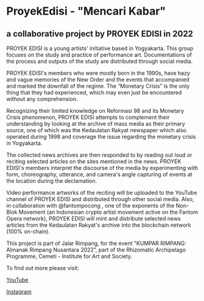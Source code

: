 # ProyekEdisi - "Mencari Kabar"
a collaborative project by PROYEK EDISI in 2022
-
PROYEK EDISI is a young artists' initiative based in Yogyakarta. This group focuses on the study and practice of performance art. Documentations of the process and outputs of the study are distributed through social media.

PROYEK EDISI's members who were mostly born in the 1990s, have hazy and vague memories of the New Order and the events that accompanied and marked the downfall of the regime. The “Monetary Crisis” is the only thing that they had experienced, which may even just be encountered without any comprehension.

Recognizing their limited knowledge on Reformasi 98 and its Monetary Crisis phenomenon, PROYEK EDISI attempts to complement their understanding by looking at the archive of mass media as their primary source, one of which was the Kedaulatan Rakyat newspaper which also operated during 1998 and coverage the issue regarding the monetary crisis in Yogyakarta.

The collected news archives are then responded to by reading out loud or reciting selected articles on the sites mentioned in the news. PROYEK EDISI's members interpret the discourse of the media by experimenting with form, choreography, utterance, and camera's angle capturing of events at the location during the declamation.

Video performance artworks of the reciting will be uploaded to the YouTube channel of PROYEK EDISI and distributed through other social media. Also, in collaboration with @fantompocong , one of the exponents of the Non-Blok Movement (an Indonesian crypto artist movement active on the Fantom Opera network), PROYEK EDISI will mint and distribute selected news articles from the Kedaulatan Rakyat's archive into the blockchain network (100% on-chain).

This project is part of Jalar Rimpang, for the event "KUMPAR RIMPANG: Almanak Rimpang Nusantara 2022”, part of the Rhizomatic Archipelago Programme, Cemeti - Institute for Art and Society.

To find out more please visit:

[YouTube](https://www.youtube.com/channel/UCOWP5BNgrI-Gsql1p0U_w2A/featured)

[Instagram](https://www.instagram.com/proyek.edisi/)
